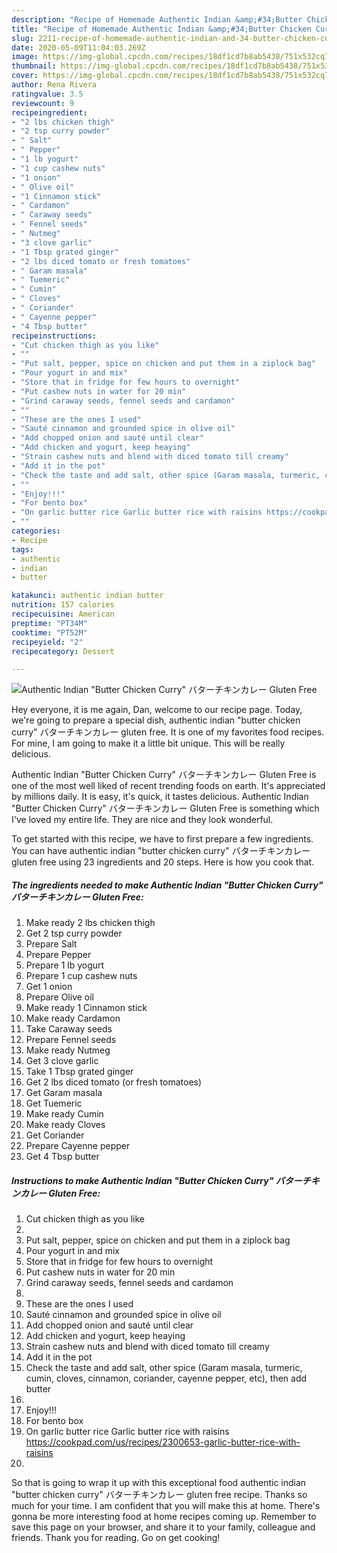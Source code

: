 ```yaml
---
description: "Recipe of Homemade Authentic Indian &amp;#34;Butter Chicken Curry&amp;#34; バターチキンカレー Gluten Free"
title: "Recipe of Homemade Authentic Indian &amp;#34;Butter Chicken Curry&amp;#34; バターチキンカレー Gluten Free"
slug: 2211-recipe-of-homemade-authentic-indian-and-34-butter-chicken-curry-and-34-gluten-free
date: 2020-05-09T11:04:03.269Z
image: https://img-global.cpcdn.com/recipes/18df1cd7b8ab5438/751x532cq70/authentic-indian-butter-chicken-curry-バターチキンカレー-gluten-free-recipe-main-photo.jpg
thumbnail: https://img-global.cpcdn.com/recipes/18df1cd7b8ab5438/751x532cq70/authentic-indian-butter-chicken-curry-バターチキンカレー-gluten-free-recipe-main-photo.jpg
cover: https://img-global.cpcdn.com/recipes/18df1cd7b8ab5438/751x532cq70/authentic-indian-butter-chicken-curry-バターチキンカレー-gluten-free-recipe-main-photo.jpg
author: Rena Rivera
ratingvalue: 3.5
reviewcount: 9
recipeingredient:
- "2 lbs chicken thigh"
- "2 tsp curry powder"
- " Salt"
- " Pepper"
- "1 lb yogurt"
- "1 cup cashew nuts"
- "1 onion"
- " Olive oil"
- "1 Cinnamon stick"
- " Cardamon"
- " Caraway seeds"
- " Fennel seeds"
- " Nutmeg"
- "3 clove garlic"
- "1 Tbsp grated ginger"
- "2 lbs diced tomato or fresh tomatoes"
- " Garam masala"
- " Tuemeric"
- " Cumin"
- " Cloves"
- " Coriander"
- " Cayenne pepper"
- "4 Tbsp butter"
recipeinstructions:
- "Cut chicken thigh as you like"
- ""
- "Put salt, pepper, spice on chicken and put them in a ziplock bag"
- "Pour yogurt in and mix"
- "Store that in fridge for few hours to overnight"
- "Put cashew nuts in water for 20 min"
- "Grind caraway seeds, fennel seeds and cardamon"
- ""
- "These are the ones I used"
- "Sauté cinnamon and grounded spice in olive oil"
- "Add chopped onion and sauté until clear"
- "Add chicken and yogurt, keep heaying"
- "Strain cashew nuts and blend with diced tomato till creamy"
- "Add it in the pot"
- "Check the taste and add salt, other spice (Garam masala, turmeric, cumin, cloves, cinnamon, coriander, cayenne pepper, etc), then add butter"
- ""
- "Enjoy!!!"
- "For bento box"
- "On garlic butter rice Garlic butter rice with raisins https://cookpad.com/us/recipes/2300653-garlic-butter-rice-with-raisins"
- ""
categories:
- Recipe
tags:
- authentic
- indian
- butter

katakunci: authentic indian butter 
nutrition: 157 calories
recipecuisine: American
preptime: "PT34M"
cooktime: "PT52M"
recipeyield: "2"
recipecategory: Dessert

---
```



![Authentic Indian &#34;Butter Chicken Curry&#34; バターチキンカレー Gluten Free](https://img-global.cpcdn.com/recipes/18df1cd7b8ab5438/751x532cq70/authentic-indian-butter-chicken-curry-バターチキンカレー-gluten-free-recipe-main-photo.jpg)

Hey everyone, it is me again, Dan, welcome to our recipe page. Today, we're going to prepare a special dish, authentic indian &#34;butter chicken curry&#34; バターチキンカレー gluten free. It is one of my favorites food recipes. For mine, I am going to make it a little bit unique. This will be really delicious.



Authentic Indian &#34;Butter Chicken Curry&#34; バターチキンカレー Gluten Free is one of the most well liked of recent trending foods on earth. It's appreciated by millions daily. It is easy, it's quick, it tastes delicious. Authentic Indian &#34;Butter Chicken Curry&#34; バターチキンカレー Gluten Free is something which I've loved my entire life. They are nice and they look wonderful.


To get started with this recipe, we have to first prepare a few ingredients. You can have authentic indian &#34;butter chicken curry&#34; バターチキンカレー gluten free using 23 ingredients and 20 steps. Here is how you cook that.

<!--inarticleads1-->

##### The ingredients needed to make Authentic Indian &#34;Butter Chicken Curry&#34; バターチキンカレー Gluten Free:

1. Make ready 2 lbs chicken thigh
1. Get 2 tsp curry powder
1. Prepare  Salt
1. Prepare  Pepper
1. Prepare 1 lb yogurt
1. Prepare 1 cup cashew nuts
1. Get 1 onion
1. Prepare  Olive oil
1. Make ready 1 Cinnamon stick
1. Make ready  Cardamon
1. Take  Caraway seeds
1. Prepare  Fennel seeds
1. Make ready  Nutmeg
1. Get 3 clove garlic
1. Take 1 Tbsp grated ginger
1. Get 2 lbs diced tomato (or fresh tomatoes)
1. Get  Garam masala
1. Get  Tuemeric
1. Make ready  Cumin
1. Make ready  Cloves
1. Get  Coriander
1. Prepare  Cayenne pepper
1. Get 4 Tbsp butter




<!--inarticleads2-->

##### Instructions to make Authentic Indian &#34;Butter Chicken Curry&#34; バターチキンカレー Gluten Free:

1. Cut chicken thigh as you like
1. 
1. Put salt, pepper, spice on chicken and put them in a ziplock bag
1. Pour yogurt in and mix
1. Store that in fridge for few hours to overnight
1. Put cashew nuts in water for 20 min
1. Grind caraway seeds, fennel seeds and cardamon
1. 
1. These are the ones I used
1. Sauté cinnamon and grounded spice in olive oil
1. Add chopped onion and sauté until clear
1. Add chicken and yogurt, keep heaying
1. Strain cashew nuts and blend with diced tomato till creamy
1. Add it in the pot
1. Check the taste and add salt, other spice (Garam masala, turmeric, cumin, cloves, cinnamon, coriander, cayenne pepper, etc), then add butter
1. 
1. Enjoy!!!
1. For bento box
1. On garlic butter rice Garlic butter rice with raisins https://cookpad.com/us/recipes/2300653-garlic-butter-rice-with-raisins
1. 




So that is going to wrap it up with this exceptional food authentic indian &#34;butter chicken curry&#34; バターチキンカレー gluten free recipe. Thanks so much for your time. I am confident that you will make this at home. There's gonna be more interesting food at home recipes coming up. Remember to save this page on your browser, and share it to your family, colleague and friends. Thank you for reading. Go on get cooking!
